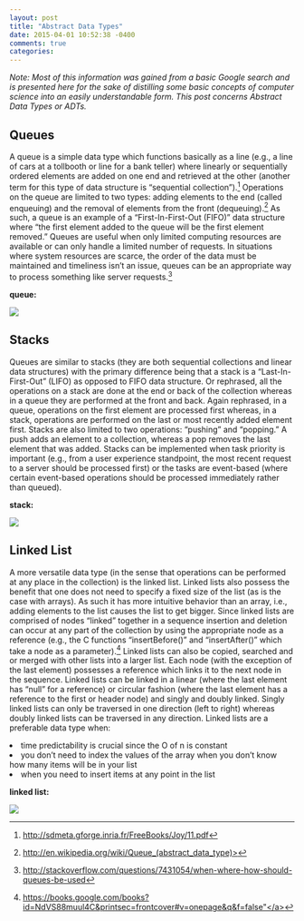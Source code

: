 ```yaml
---
layout: post
title: "Abstract Data Types"
date: 2015-04-01 10:52:38 -0400
comments: true
categories:
---
```


<i>Note: Most of this information was gained from a basic Google search and is presented here for the sake of distilling some basic concepts of computer science into an easily understandable form. This post concerns Abstract Data Types or ADTs.</i>
<h2>Queues</h2>

A queue is a simple data type which functions basically as a line (e.g., a line of cars at a tollbooth or line for a bank teller) where linearly or sequentially ordered elements are added on one end and retrieved at the other (another term for this type of data structure is “sequential collection”).[^1] Operations on the queue are limited to two types: adding elements to the end (called enqueuing) and the removal of elements from the front (dequeuing).[^2] As such, a queue is an example of a “First-In-First-Out (FIFO)” data structure where “the first element added to the queue will be the first element removed.” Queues are useful when only limited computing resources are available or can only handle a limited number of requests. In situations where system resources are scarce, the order of the data must be maintained and timeliness isn’t an issue, queues can be an appropriate way to process something like server requests.[^3]

<strong>queue:</strong>

<img src="http://upload.wikimedia.org/wikipedia/commons/5/52/Data_Queue.svg">

<h2>Stacks</h2>

Queues are similar to stacks (they are both sequential collections and linear data structures) with the primary difference being that a stack is a “Last-In-First-Out” (LIFO) as opposed to FIFO data structure. Or rephrased, all the operations on a stack are done at the end or back of the collection whereas in a queue they are performed at the front and back. Again rephrased, in a queue, operations on the first element are processed first whereas, in a stack, operations are performed on the last or most recently added element first. Stacks are also limited to two operations: “pushing” and “popping.” A push adds an element to a collection, whereas a pop removes the last element that was added. Stacks can be implemented when task priority is important (e.g., from a user experience standpoint, the most recent request to a server should be processed first) or the tasks are event-based (where certain event-based operations should be processed immediately rather than queued).

<strong>stack:</strong>

<img src="http://upload.wikimedia.org/wikipedia/commons/2/29/Data_stack.svg">

<h2>Linked List</h2>

A more versatile data type (in the sense that operations can be performed at any place in the collection) is the linked list. Linked lists also possess the benefit that one does not need to specify a fixed size of the list (as is the case with arrays). As such it has more intuitive behavior than an array, i.e., adding elements to the list causes the list to get bigger. Since linked lists are comprised of nodes “linked” together in a sequence insertion and deletion can occur at any part of the collection by using the appropriate node as a reference (e.g., the C functions “insertBefore()” and “insertAfter()” which take a node as a parameter).[^4] Linked lists can also be copied, searched and or merged with other lists into a larger list. Each node (with the exception of the last element) possesses a reference which links it to the next node in the sequence. Linked lists can be linked in a linear (where the last element has “null” for a reference) or circular fashion (where the last element has a reference to the first or header node) and singly and doubly linked. Singly linked lists can only be traversed in one direction (left to right) whereas doubly linked lists can be traversed in any direction. Linked lists are a preferable data type when:

<li>time predictability is crucial since the O of n is constant</li>
<li>you don’t need to index the values of the array
when you don’t know how many items will be in your list</li>
<li>when you need to insert items at any point in the list</li>

<strong>linked list:</strong>

<img src="http://mike-lipman.com/images/linked-list.png">

[^1]: <a href="http://sdmeta.gforge.inria.fr/FreeBooks/Joy/11.pdf">http://sdmeta.gforge.inria.fr/FreeBooks/Joy/11.pdf</a>

[^2]: <a href="http://en.wikipedia.org/wiki/Queue_(abstract_data_type)">http://en.wikipedia.org/wiki/Queue_(abstract_data_type)></a>

[^3]: <a href="http://stackoverflow.com/questions/7431054/when-where-how-should-queues-be-used">http://stackoverflow.com/questions/7431054/when-where-how-should-queues-be-used</a>

[^4]: <a href="https://books.google.com/books?id=NdVS88muul4C&printsec=frontcover#v=onepage&q&f=false">https://books.google.com/books?id=NdVS88muul4C&printsec=frontcover#v=onepage&q&f=false"</a>
